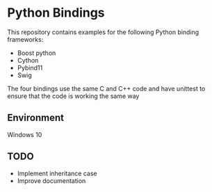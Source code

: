 Python Bindings
===============

This repository contains examples for the following Python binding frameworks:
- Boost python
- Cython
- Pybind11
- Swig

The four bindings use the same C and C++ code and have unittest to ensure that the code is
working the same way

Environment
-----------
Windows 10

TODO
----
* Implement inheritance case
* Improve documentation